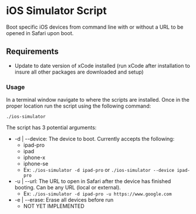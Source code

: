 # iOS Simulator Script

Boot specific iOS devices from command line with or without a URL to be opened in Safari upon boot.

## Requirements

* Update to date version of xCode installed (run xCode after installation to insure all other packages are downloaded and setup)

### Usage
In a terminal window navigate to where the scripts are installed. Once in the proper location run the script using the following command:

`./ios-simulator`

The script has 3 potential arguments:

* -d | --device: The device to boot. Currently accepts the following:
  - ipad-pro
  - ipad
  - iphone-x
  - iphone-se
  - Ex: `./ios-simulator -d ipad-pro` or `./ios-simulator --device ipad-pro`
* -u | --url: The URL to open in Safari after the device has finished booting. Can be any URL (local or external).
    - Ex: `./ios-simulator -d ipad-pro -u https://www.google.com`
* -e | --erase: Erase all devices before run
  - NOT YET IMPLEMENTED
